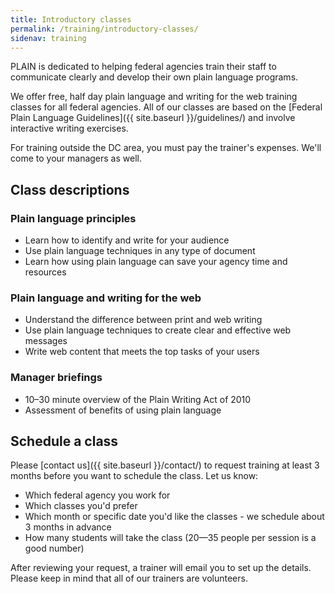 ```yaml
---
title: Introductory classes
permalink: /training/introductory-classes/
sidenav: training
---
```


PLAIN is dedicated to helping federal agencies train their staff to communicate clearly and develop their own plain language programs.

We offer free, half day plain language and writing for the web training classes for all federal agencies. All of our classes are based on the [Federal Plain Language Guidelines]({{ site.baseurl }}/guidelines/) and involve interactive writing exercises.

For training outside the DC area, you must pay the trainer's expenses. We'll come to your managers as well.

## Class descriptions

### Plain language principles

- Learn how to identify and write for your audience
- Use plain language techniques in any type of document
- Learn how using plain language can save your agency time and resources

### Plain language and writing for the web

- Understand the difference between print and web writing
- Use plain language techniques to create clear and effective web messages
- Write web content that meets the top tasks of your users

### Manager briefings

- 10–30 minute overview of the Plain Writing Act of 2010
- Assessment of benefits of using plain language

## Schedule a class

Please [contact us]({{ site.baseurl }}/contact/) to request training at least 3 months before you want to schedule the class. Let us know:

- Which federal agency you work for
- Which classes you'd prefer
- Which month or specific date you'd like the classes - we schedule about 3 months in advance
- How many students will take the class (20—35 people per session is a good number)

After reviewing your request, a trainer will email you to set up the details. Please keep in mind that all of our trainers are volunteers.
